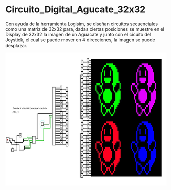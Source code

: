 # Circuito_Digital_Agucate_32x32
Con ayuda de la herramienta Logisim, se diseñan circuitos secuenciales como una matriz de 32x32 para, dadas ciertas posiciones se muestre en el Display de 32x32 la imagen de un Aguacate y junto con el cicuito del Joystick, el cual se puede mover en 4 direcciones, la imagen se puede desplazar.


<img src="Aguacate.JPG" width="871" height="416">
